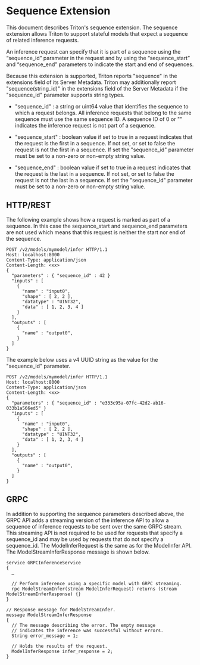 <!--
# Copyright (c) 2020, NVIDIA CORPORATION. All rights reserved.
#
# Redistribution and use in source and binary forms, with or without
# modification, are permitted provided that the following conditions
# are met:
#  * Redistributions of source code must retain the above copyright
#    notice, this list of conditions and the following disclaimer.
#  * Redistributions in binary form must reproduce the above copyright
#    notice, this list of conditions and the following disclaimer in the
#    documentation and/or other materials provided with the distribution.
#  * Neither the name of NVIDIA CORPORATION nor the names of its
#    contributors may be used to endorse or promote products derived
#    from this software without specific prior written permission.
#
# THIS SOFTWARE IS PROVIDED BY THE COPYRIGHT HOLDERS ``AS IS'' AND ANY
# EXPRESS OR IMPLIED WARRANTIES, INCLUDING, BUT NOT LIMITED TO, THE
# IMPLIED WARRANTIES OF MERCHANTABILITY AND FITNESS FOR A PARTICULAR
# PURPOSE ARE DISCLAIMED.  IN NO EVENT SHALL THE COPYRIGHT OWNER OR
# CONTRIBUTORS BE LIABLE FOR ANY DIRECT, INDIRECT, INCIDENTAL, SPECIAL,
# EXEMPLARY, OR CONSEQUENTIAL DAMAGES (INCLUDING, BUT NOT LIMITED TO,
# PROCUREMENT OF SUBSTITUTE GOODS OR SERVICES; LOSS OF USE, DATA, OR
# PROFITS; OR BUSINESS INTERRUPTION) HOWEVER CAUSED AND ON ANY THEORY
# OF LIABILITY, WHETHER IN CONTRACT, STRICT LIABILITY, OR TORT
# (INCLUDING NEGLIGENCE OR OTHERWISE) ARISING IN ANY WAY OUT OF THE USE
# OF THIS SOFTWARE, EVEN IF ADVISED OF THE POSSIBILITY OF SUCH DAMAGE.
-->

# Sequence Extension

This document describes Triton's sequence extension. The sequence
extension allows Triton to support stateful models that expect a
sequence of related inference requests.

An inference request can specify that it is part of a sequence using
the “sequence_id” parameter in the request and by using the
“sequence_start” and “sequence_end” parameters to indicate the start
and end of sequences.

Because this extension is supported, Triton reports "sequence"
in the extensions field of its Server Metadata. Triton may additionally
report "sequence(string_id)" in the extensions field of the Server Metadata
if the "sequence_id" parameter supports string types.

- "sequence_id" : a string or uint64 value that identifies the sequence to which
  a request belongs. All inference requests that belong to the same sequence
  must use the same sequence ID. A sequence ID of 0 or "" indicates the
  inference request is not part of a sequence.

- "sequence_start" : boolean value if set to true in a request
  indicates that the request is the first in a sequence. If not set,
  or set to false the request is not the first in a sequence. If set
  the "sequence_id" parameter must be set to a non-zero or non-empty string 
  value.

- "sequence_end" : boolean value if set to true in a request indicates
  that the request is the last in a sequence. If not set, or set to
  false the request is not the last in a sequence. If set the
  "sequence_id" parameter must be set to a non-zero or non-empty string 
  value.

## HTTP/REST

The following example shows how a request is marked as part of a
sequence. In this case the sequence_start and sequence_end parameters
are not used which means that this request is neither the start nor
end of the sequence.

```
POST /v2/models/mymodel/infer HTTP/1.1
Host: localhost:8000
Content-Type: application/json
Content-Length: <xx>
{
  "parameters" : { "sequence_id" : 42 }
  "inputs" : [
    {
      "name" : "input0",
      "shape" : [ 2, 2 ],
      "datatype" : "UINT32",
      "data" : [ 1, 2, 3, 4 ]
    }
  ],
  "outputs" : [
    {
      "name" : "output0",
    }
  ]
}
```

The example below uses a v4 UUID string as the value for the "sequence_id"
parameter.

```
POST /v2/models/mymodel/infer HTTP/1.1
Host: localhost:8000
Content-Type: application/json
Content-Length: <xx>
{
  "parameters" : { "sequence_id" : "e333c95a-07fc-42d2-ab16-033b1a566ed5" }
  "inputs" : [
    {
      "name" : "input0",
      "shape" : [ 2, 2 ],
      "datatype" : "UINT32",
      "data" : [ 1, 2, 3, 4 ]
    }
  ],
  "outputs" : [
    {
      "name" : "output0",
    }
  ]
}
```

## GRPC

In addition to supporting the sequence parameters described above, the
GRPC API adds a streaming version of the inference API to allow a
sequence of inference requests to be sent over the same GRPC
stream. This streaming API is not required to be used for requests
that specify a sequence_id and may be used by requests that do not
specify a sequence_id. The ModelInferRequest is the same as for the
ModelInfer API.  The ModelStreamInferResponse message is shown below.

```
service GRPCInferenceService
{
  …

  // Perform inference using a specific model with GRPC streaming.
  rpc ModelStreamInfer(stream ModelInferRequest) returns (stream ModelStreamInferResponse) {}
}

// Response message for ModelStreamInfer.
message ModelStreamInferResponse
{
  // The message describing the error. The empty message
  // indicates the inference was successful without errors.
  String error_message = 1;

  // Holds the results of the request.
  ModelInferResponse infer_response = 2;
}
```
